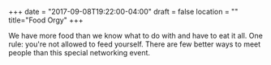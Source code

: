 +++
date = "2017-09-08T19:22:00-04:00"
draft = false
location = ""
title="Food Orgy"
+++

We have more food than we know what to do with and have to eat it all. One rule: you're not allowed to feed yourself. There are few better ways to meet people than this special networking event.
